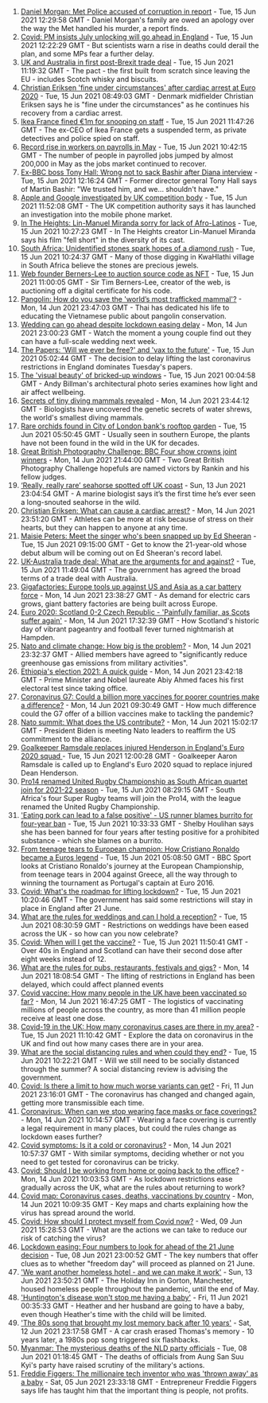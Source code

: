 1. [Daniel Morgan: Met Police accused of corruption in report](https://www.bbc.co.uk/news/uk-57484219) - Tue, 15 Jun 2021 12:29:58 GMT - Daniel Morgan's family are owed an apology over the way the Met handled his murder, a report finds.
2. [Covid: PM insists July unlocking will go ahead in England](https://www.bbc.co.uk/news/uk-57478760) - Tue, 15 Jun 2021 12:22:29 GMT - But scientists warn a rise in deaths could derail the plan, and some MPs fear a further delay.
3. [UK and Australia in first post-Brexit trade deal](https://www.bbc.co.uk/news/business-57478412) - Tue, 15 Jun 2021 11:19:32 GMT - The pact - the first built from scratch since leaving the EU - includes Scotch whisky and biscuits.
4. [Christian Eriksen 'fine under circumstances' after cardiac arrest at Euro 2020](https://www.bbc.co.uk/sport/football/57480130) - Tue, 15 Jun 2021 08:49:03 GMT - Denmark midfielder Christian Eriksen says he is "fine under the circumstances" as he continues his recovery from a cardiac arrest.
5. [Ikea France fined €1m for snooping on staff](https://www.bbc.co.uk/news/world-europe-57482168) - Tue, 15 Jun 2021 11:47:26 GMT - The ex-CEO of Ikea France gets a suspended term, as private detectives and police spied on staff.
6. [Record rise in workers on payrolls in May](https://www.bbc.co.uk/news/business-57480167) - Tue, 15 Jun 2021 10:42:15 GMT - The number of people in payrolled jobs jumped by almost 200,000 in May as the jobs market continued to recover.
7. [Ex-BBC boss Tony Hall: Wrong not to sack Bashir after Diana interview](https://www.bbc.co.uk/news/entertainment-arts-57481098) - Tue, 15 Jun 2021 12:16:24 GMT - Former director general Tony Hall says of Martin Bashir: "We trusted him, and we... shouldn't have."
8. [Apple and Google investigated by UK competition body](https://www.bbc.co.uk/news/technology-57484720) - Tue, 15 Jun 2021 11:52:08 GMT - The UK competition authority says it has launched an investigation into the mobile phone market.
9. [In The Heights: Lin-Manuel Miranda sorry for lack of Afro-Latinos](https://www.bbc.co.uk/news/entertainment-arts-57481316) - Tue, 15 Jun 2021 10:27:23 GMT - In The Heights creator Lin-Manuel Miranda says his film "fell short" in the diversity of its cast.
10. [South Africa: Unidentified stones spark hopes of a diamond rush](https://www.bbc.co.uk/news/world-africa-57483877) - Tue, 15 Jun 2021 10:24:37 GMT - Many of those digging in KwaHlathi village in South Africa believe the stones are precious jewels.
11. [Web founder Berners-Lee to auction source code as NFT](https://www.bbc.co.uk/news/technology-57474504) - Tue, 15 Jun 2021 11:00:05 GMT - Sir Tim Berners-Lee, creator of the web, is auctioning off a digital certificate for his code.
12. [Pangolin: How do you save the 'world’s most trafficked mammal'?](https://www.bbc.co.uk/news/science-environment-57477560) - Mon, 14 Jun 2021 23:47:03 GMT - Thai has dedicated his life to educating the Vietnamese public about pangolin conservation.
13. [Wedding can go ahead despite lockdown easing delay](https://www.bbc.co.uk/news/uk-57478526) - Mon, 14 Jun 2021 23:00:23 GMT - Watch the moment a young couple find out they can have a full-scale wedding next week.
14. [The Papers: 'Will we ever be free?' and 'vax to the future'](https://www.bbc.co.uk/news/blogs-the-papers-57478106) - Tue, 15 Jun 2021 05:02:44 GMT - The decision to delay lifting the last coronavirus restrictions in England dominates Tuesday's papers.
15. [The 'visual beauty' of bricked-up windows](https://www.bbc.co.uk/news/in-pictures-57349499) - Tue, 15 Jun 2021 00:04:58 GMT - Andy Billman's architectural photo series examines how light and air affect wellbeing.
16. [Secrets of tiny diving mammals revealed](https://www.bbc.co.uk/news/science-environment-57470976) - Mon, 14 Jun 2021 23:44:12 GMT - Biologists have uncovered the genetic secrets of water shrews, the world's smallest diving mammals.
17. [Rare orchids found in City of London bank's rooftop garden](https://www.bbc.co.uk/news/uk-england-london-57439921) - Tue, 15 Jun 2021 05:50:45 GMT - Usually seen in southern Europe, the plants have not been found in the wild in the UK for decades.
18. [Great British Photography Challenge: BBC Four show crowns joint winners](https://www.bbc.co.uk/news/entertainment-arts-57473736) - Mon, 14 Jun 2021 21:44:00 GMT - Two Great British Photography Challenge hopefuls are named victors by Rankin and his fellow judges.
19. [‘Really, really rare’ seahorse spotted off UK coast](https://www.bbc.co.uk/news/science-environment-57448237) - Sun, 13 Jun 2021 23:04:54 GMT - A marine biologist says it’s the first time he’s ever seen a long-snouted seahorse in the wild.
20. [Christian Eriksen: What can cause a cardiac arrest?](https://www.bbc.co.uk/news/health-57469627) - Mon, 14 Jun 2021 23:51:20 GMT - Athletes can be more at risk because of stress on their hearts, but they can happen to anyone at any time.
21. [Maisie Peters: Meet the singer who's been snapped up by Ed Sheeran](https://www.bbc.co.uk/news/entertainment-arts-57468169) - Tue, 15 Jun 2021 09:15:00 GMT - Get to know the 21-year-old whose debut album will be coming out on Ed Sheeran's record label.
22. [UK-Australia trade deal: What are the arguments for and against?](https://www.bbc.co.uk/news/57173498) - Tue, 15 Jun 2021 11:49:04 GMT - The government has agreed the broad terms of a trade deal with Australia.
23. [Gigafactories: Europe tools up against US and Asia as a car battery force](https://www.bbc.co.uk/news/business-57382472) - Mon, 14 Jun 2021 23:38:27 GMT - As demand for electric cars grows, giant battery factories are being built across Europe.
24. [Euro 2020: Scotland 0-2 Czech Republic - 'Painfully familiar, as Scots suffer again'](https://www.bbc.co.uk/sport/football/57471795) - Mon, 14 Jun 2021 17:32:39 GMT - How Scotland's historic day of vibrant pageantry and football fever turned nightmarish at Hampden.
25. [Nato and climate change: How big is the problem?](https://www.bbc.co.uk/news/world-57476349) - Mon, 14 Jun 2021 23:32:37 GMT - Allied members have agreed to "significantly reduce greenhouse gas emissions from military activities".
26. [Ethiopia's election 2021: A quick guide](https://www.bbc.co.uk/news/world-africa-57102189) - Mon, 14 Jun 2021 23:42:18 GMT - Prime Minister and Nobel laureate Abiy Ahmed faces his first electoral test since taking office.
27. [Coronavirus G7: Could a billion more vaccines for poorer countries make a difference?](https://www.bbc.co.uk/news/57427877) - Mon, 14 Jun 2021 09:30:49 GMT - How much difference could the G7 offer of a billion vaccines make to tackling the pandemic?
28. [Nato summit: What does the US contribute?](https://www.bbc.co.uk/news/world-44717074) - Mon, 14 Jun 2021 15:02:17 GMT - President Biden is meeting Nato leaders to reaffirm the US commitment to the alliance.
29. [Goalkeeper Ramsdale replaces injured Henderson in England's Euro 2020 squad ](https://www.bbc.co.uk/sport/football/57480270) - Tue, 15 Jun 2021 12:00:28 GMT - Goalkeeper Aaron Ramsdale is called up to England's Euro 2020 squad to replace injured Dean Henderson.
30. [Pro14 renamed United Rugby Championship as South African quartet join for 2021-22 season](https://www.bbc.co.uk/sport/rugby-union/57475511) - Tue, 15 Jun 2021 08:29:15 GMT - South Africa's four Super Rugby teams will join the Pro14, with the league renamed the United Rugby Championship.
31. ['Eating pork can lead to a false positive' - US runner blames burrito for four-year ban](https://www.bbc.co.uk/sport/athletics/57480597) - Tue, 15 Jun 2021 10:33:33 GMT - Shelby Houlihan says she has been banned for four years after testing positive for a prohibited substance - which she blames on a burrito.
32. [From teenage tears to European champion: How Cristiano Ronaldo became a Euros legend](https://www.bbc.co.uk/sport/av/football/57449011) - Tue, 15 Jun 2021 05:08:50 GMT - BBC Sport looks at Cristiano Ronaldo's journey at the European Championship, from teenage tears in 2004 against Greece, all the way through to winning the tournament as Portugal's captain at Euro 2016.
33. [Covid: What's the roadmap for lifting lockdown?](https://www.bbc.co.uk/news/explainers-52530518) - Tue, 15 Jun 2021 10:20:46 GMT - The government has said some restrictions will stay in place in England after 21 June.
34. [What are the rules for weddings and can I hold a reception?](https://www.bbc.co.uk/news/explainers-52811509) - Tue, 15 Jun 2021 08:30:59 GMT - Restrictions on weddings have been eased across the UK - so how can you now celebrate?
35. [Covid: When will I get the vaccine?](https://www.bbc.co.uk/news/health-55045639) - Tue, 15 Jun 2021 11:50:41 GMT - Over 40s in England and Scotland can have their second dose after eight weeks instead of 12.
36. [What are the rules for pubs, restaurants, festivals and gigs?](https://www.bbc.co.uk/news/business-52977388) - Mon, 14 Jun 2021 18:08:54 GMT - The lifting of restrictions in England has been delayed, which could affect planned events
37. [Covid vaccine: How many people in the UK have been vaccinated so far?](https://www.bbc.co.uk/news/health-55274833) - Mon, 14 Jun 2021 16:47:25 GMT - The logistics of vaccinating millions of people across the country, as more than 41 million people receive at least one dose.
38. [Covid-19 in the UK: How many coronavirus cases are there in my area?](https://www.bbc.co.uk/news/uk-51768274) - Tue, 15 Jun 2021 11:10:42 GMT - Explore the data on coronavirus in the UK and find out how many cases there are in your area.
39. [What are the social distancing rules and when could they end?](https://www.bbc.co.uk/news/uk-51506729) - Tue, 15 Jun 2021 10:22:21 GMT - Will we still need to be socially distanced through the summer? A social distancing review is advising the government.
40. [Covid: Is there a limit to how much worse variants can get?](https://www.bbc.co.uk/news/health-57431420) - Fri, 11 Jun 2021 23:16:01 GMT - The coronavirus has changed and changed again, getting more transmissible each time.
41. [Coronavirus: When can we stop wearing face masks or face coverings?](https://www.bbc.co.uk/news/health-51205344) - Mon, 14 Jun 2021 10:14:57 GMT - Wearing a face covering is currently a legal requirement in many places, but could the rules change as lockdown eases further?
42. [Covid symptoms: Is it a cold or coronavirus?](https://www.bbc.co.uk/news/health-54145299) - Mon, 14 Jun 2021 10:57:37 GMT - With similar symptoms, deciding whether or not you need to get tested for coronavirus can be tricky.
43. [Covid: Should I be working from home or going back to the office?](https://www.bbc.co.uk/news/business-52567567) - Mon, 14 Jun 2021 10:03:53 GMT - As lockdown restrictions ease gradually across the UK, what are the rules about returning to work?
44. [Covid map: Coronavirus cases, deaths, vaccinations by country](https://www.bbc.co.uk/news/world-51235105) - Mon, 14 Jun 2021 10:09:35 GMT - Key maps and charts explaining how the virus has spread around the world.
45. [Covid: How should I protect myself from Covid now?](https://www.bbc.co.uk/news/health-57087517) - Wed, 09 Jun 2021 15:28:53 GMT - What are the actions we can take to reduce our risk of catching the virus?
46. [Lockdown easing: Four numbers to look for ahead of the 21 June decision](https://www.bbc.co.uk/news/57403888) - Tue, 08 Jun 2021 23:00:52 GMT - The key numbers that offer clues as to whether "freedom day" will proceed as planned on 21 June.
47. ['We want another homeless hotel - and we can make it work'](https://www.bbc.co.uk/news/stories-57448625) - Sun, 13 Jun 2021 23:50:21 GMT - The Holiday Inn in Gorton, Manchester, housed homeless people throughout the pandemic, until the end of May.
48. ['Huntington's disease won't stop me having a baby'](https://www.bbc.co.uk/news/stories-57430859) - Fri, 11 Jun 2021 00:35:33 GMT - Heather and her husband are going to have a baby, even though Heather's time with the child will be limited.
49. ['The 80s song that brought my lost memory back after 10 years'](https://www.bbc.co.uk/news/disability-50478524) - Sat, 12 Jun 2021 23:17:58 GMT - A car crash erased Thomas's memory - 10 years later, a 1980s pop song triggered six flashbacks.
50. [Myanmar: The mysterious deaths of the NLD party officials](https://www.bbc.co.uk/news/world-asia-57380237) - Tue, 08 Jun 2021 01:18:45 GMT - The deaths of officials from Aung San Suu Kyi's party have raised scrutiny of the military's actions.
51. [Freddie Figgers: The millionaire tech inventor who was 'thrown away' as a baby](https://www.bbc.co.uk/news/stories-57081087) - Sat, 05 Jun 2021 23:33:18 GMT - Entrepreneur Freddie Figgers says life has taught him that the important thing is people, not profits.
